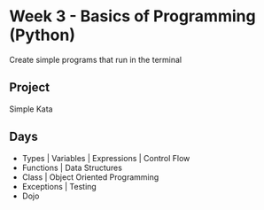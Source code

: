 # Week 3 - Basics of Programming (Python)
Create simple programs that run in the terminal

## Project
Simple Kata

## Days
- Types | Variables | Expressions | Control Flow
- Functions | Data Structures
- Class | Object Oriented Programming
- Exceptions | Testing
- Dojo
